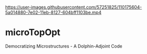 
https://user-images.githubusercontent.com/57251825/110175604-5a014880-7e02-11eb-8127-604bff1103be.mp4

# microTopOpt
Democratizing Microstructures - A Dolphin-Adjoint Code
